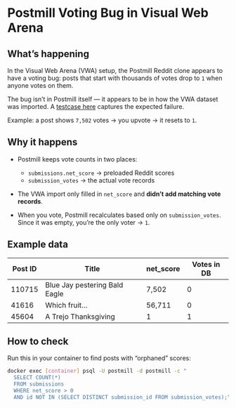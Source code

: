 # Postmill Voting Bug in Visual Web Arena

## What’s happening

In the Visual Web Arena (VWA) setup, the Postmill Reddit clone appears to have a voting bug: posts that start with thousands of votes drop to `1` when anyone votes on them.

The bug isn’t in Postmill itself — it appears to be in how the VWA dataset was imported. A [testcase here](https://github.com/bgrins/vwa_reddit_optimized/blob/5f297471b9851f813bb6e6f4d5a544aab6f37387/tests/reddit-forum.spec.js#L354) captures the expected failure.

Example: a post shows `7,502` votes → you upvote → it resets to `1`.

## Why it happens

* Postmill keeps vote counts in two places:

  * `submissions.net_score` → preloaded Reddit scores
  * `submission_votes` → the actual vote records

* The VWA import only filled in `net_score` and **didn’t add matching vote records**.

* When you vote, Postmill recalculates based only on `submission_votes`. Since it was empty, you’re the only voter → `1`.

## Example data

| Post ID | Title                         | net\_score | Votes in DB |
| ------- | ----------------------------- | ---------- | ----------- |
| 110715  | Blue Jay pestering Bald Eagle | 7,502      | 0           |
| 41616   | Which fruit…                  | 56,711     | 0           |
| 45604   | A Trejo Thanksgiving          | 1          | 1           |


## How to check

Run this in your container to find posts with “orphaned” scores:

```bash
docker exec [container] psql -U postmill -d postmill -c "
  SELECT COUNT(*) 
  FROM submissions 
  WHERE net_score > 0
  AND id NOT IN (SELECT DISTINCT submission_id FROM submission_votes);"
```
